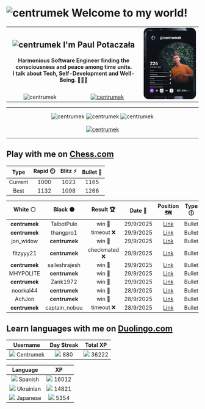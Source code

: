 <h1>
  <img
    src="https://emojis.slackmojis.com/emojis/images/1531849430/4246/blob-sunglasses.gif"
    width="30"
    alt="centrumek"
  />
  Welcome to my world!
</h1>

<table>
  <tbody>
    <tr>
      <td align="center" width="70%" colspan="2">
        <h2>
          <img
            src="https://raw.githubusercontent.com/MartinHeinz/MartinHeinz/master/wave.gif"
            width="30px"
            alt="centrumek"
          />
          I'm Paul Potaczała
        </h2>
        <h4>
          Harmonious Software Engineer finding the consciousness and peace among time units.
          <br/>
          I talk about Tech, Self-Development and Well-Being. 🌿🧘🚀
        </h4>
      </td>
      <td width="30%" rowspan="2">
        <a href="https://app.daily.dev/centrumek">
          <img
            src="./devcard.svg"
            alt="centrumek"
          />
        </a>
      </td>
    </tr>
    <tr align="center">
      <td>
        <img
          src="https://komarev.com/ghpvc/?username=centrumek&label=visitors&color=0e75b6&style=flat"
          alt="centrumek"
        >
      </td>
      <td>
        <a href="https://stackoverflow.com/users/14496012/centrumek">
          <img
            src="https://stackoverflow.com/users/flair/14496012.png?theme=dark"
            alt="centrumek"
          >
        </a>
      </td>
    </tr>
  </tbody>
</table>

---
<div align="center">
  <img 
    src="https://github-readme-stats.vercel.app/api?username=centrumek&show_icons=true&count_private=true&theme=dark&hide_border=true&hide=issues,contribs&bg_color=00000000"
    alt="centrumek"
  />
  <img
    src="https://github-readme-stats.vercel.app/api/top-langs/?username=centrumek&layout=compact&hide_border=true&theme=dark&bg_color=00000000&langs_count=6&exclude_repo=air-statistic-app"
    alt="centrumek"
  />
  <img 
    src="https://github-readme-streak-stats.herokuapp.com?user=centrumek&theme=dark&hide_border=true&background=FFFFFF00"
    alt="centrumek"
  />
  <br/>
  <br/>
  <a href="https://www.buymeacoffee.com/centrumek">
    <img
      src="https://cdn.buymeacoffee.com/buttons/v2/default-orange.png"
      height="50"
      width="210"
      alt="centrumek"
    />
  </a>
</div>

---

## Play with me on [Chess.com](https://www.chess.com/member/centrumek)

<div align="center">
<!--START_SECTION:chessStats-->
<!-- Automatically generated with https://github.com/Balastrong/chess-stats-action -->

| Type | Rapid ⏲️ | Blitz ⚡ | Bullet 🔫 |
|:---:|:---:|:---:|:---:|
| Current | 1000 | 1023 | 1165 |
| Best | 1132 | 1098 | 1266 |

| White ⚪ | Black ⚫ | Result 🏆 | Date 📅 | Position 🗺️ | Type 🕕 |
|:---:|:---:|:---:|:---:|:---:|:---:|
| **centrumek** | TalbotPule | win 🥇 | 29/9/2025 | <a href="http://www.ee.unb.ca/cgi-bin/tervo/fen.pl?select=2k4r/1bp4p/pn4pP/8/P1P5/2K2N2/7R/8 b - - 4 35">Link</a> | Bullet |
| **centrumek** | thangpro1 | timeout ❌ | 29/9/2025 | <a href="http://www.ee.unb.ca/cgi-bin/tervo/fen.pl?select=2R5/5pk1/3p2pp/p7/8/2P4P/P4q1K/8 w - - 1 30">Link</a> | Bullet |
| jon_widow | **centrumek** | win 🥇 | 29/9/2025 | <a href="http://www.ee.unb.ca/cgi-bin/tervo/fen.pl?select=8/p1p3kp/8/6p1/6n1/4q3/PPP3KP/4B3 w - - 2 31">Link</a> | Bullet |
| fitzyyy21 | **centrumek** | checkmated ❌ | 29/9/2025 | <a href="http://www.ee.unb.ca/cgi-bin/tervo/fen.pl?select=R6k/1Q6/8/7p/8/2P5/P5PP/6K1 b - - 8 46">Link</a> | Bullet |
| **centrumek** | saileshrajesh | win 🥇 | 29/9/2025 | <a href="http://www.ee.unb.ca/cgi-bin/tervo/fen.pl?select=1r1k4/R5pp/P7/8/8/8/5K2/8 b - - 0 42">Link</a> | Bullet |
| MHYPOLITE | **centrumek** | win 🥇 | 29/9/2025 | <a href="http://www.ee.unb.ca/cgi-bin/tervo/fen.pl?select=2k4r/ppp5/8/4P3/3P4/2P1N3/PP2n1PK/R7 w - - 0 25">Link</a> | Bullet |
| **centrumek** | Zank1972 | win 🥇 | 29/9/2025 | <a href="http://www.ee.unb.ca/cgi-bin/tervo/fen.pl?select=6k1/pp3pp1/6r1/8/PP1q1P2/5K2/2Q1p1PP/4R3 b - - 2 36">Link</a> | Bullet |
| noorkal44 | **centrumek** | win 🥇 | 28/9/2025 | <a href="http://www.ee.unb.ca/cgi-bin/tervo/fen.pl?select=4rk2/ppp5/2b5/8/P1P2p2/1P1RP2B/6nK/8 w - - 0 33">Link</a> | Bullet |
| AchJon | **centrumek** | win 🥇 | 28/9/2025 | <a href="http://www.ee.unb.ca/cgi-bin/tervo/fen.pl?select=r4q1r/5k2/5p2/1pn2Np1/pP1BP3/P5Rn/5Q2/6K1 w - - 0 35">Link</a> | Bullet |
| **centrumek** | captain_nobuu | timeout ❌ | 28/9/2025 | <a href="http://www.ee.unb.ca/cgi-bin/tervo/fen.pl?select=6k1/6pp/1pK5/1P6/8/8/1r6/8 w - - 2 46">Link</a> | Bullet |

<!--END_SECTION:chessStats-->
</div>

## Learn languages with me on [Duolingo.com](https://www.duolingo.com/profile/Centrumek)

<div align="center">
<!--START_SECTION:duolingoStats-->
<!-- Automatically generated with https://github.com/centrumek/duolingo-readme-stats-->

| Username | Day Streak | Total XP |
|:---:|:---:|:---:|
| <img src="https://raw.githubusercontent.com/centrumek/duolingo-readme-stats/main/assets/duolingo.png" height="12"> Centrumek | <img src="https://raw.githubusercontent.com/centrumek/duolingo-readme-stats/main/assets/streakinactive.svg" height="12"> 880 | <img src="https://raw.githubusercontent.com/centrumek/duolingo-readme-stats/main/assets/xp.svg" height="12"> 36222 |

| Language | XP |
|:---:|:---:|
| <img src="https://raw.githubusercontent.com/centrumek/duolingo-readme-stats/main/assets/langs/spanish.svg" height="12"> Spanish | <img src="https://raw.githubusercontent.com/centrumek/duolingo-readme-stats/main/assets/xp.svg" height="12"> 16012 |
| <img src="https://raw.githubusercontent.com/centrumek/duolingo-readme-stats/main/assets/langs/ukrainian.svg" height="12"> Ukrainian | <img src="https://raw.githubusercontent.com/centrumek/duolingo-readme-stats/main/assets/xp.svg" height="12"> 14821 |
| <img src="https://raw.githubusercontent.com/centrumek/duolingo-readme-stats/main/assets/langs/japanese.svg" height="12"> Japanese | <img src="https://raw.githubusercontent.com/centrumek/duolingo-readme-stats/main/assets/xp.svg" height="12"> 5354 |

<!--END_SECTION:duolingoStats-->
</div>
<!--
**centrumek/centrumek** is a ✨ _special_ ✨ repository because its `README.md` (this file) appears on your GitHub profile.

Here are some ideas to get you started:

- 🔭 I’m currently working on ...
- 🌱 I’m currently learning ...
- 👯 I’m looking to collaborate on ...
- 🤔 I’m looking for help with ...
- 💬 Ask me about ...
- 📫 How to reach me: ...
- 😄 Pronouns: ...
- ⚡ Fun fact: ...
-->

